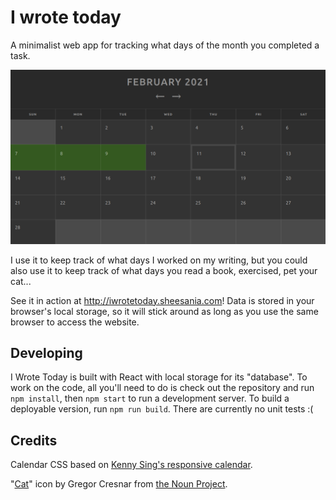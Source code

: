 # I wrote today
A minimalist web app for tracking what days of the month you completed a task.

![Screenshot](screenshot.png)

I use it to keep track of what days I worked on my writing, but you could also use it to keep track of what days you read a book, exercised, pet your cat...

See it in action at http://iwrotetoday.sheesania.com! Data is stored in your browser's local storage, so it will stick around as long as you use the same browser to access the website.

## Developing
I Wrote Today is built with React with local storage for its "database". To work on the code, all you'll need to do is check out the repository and run `npm install`, then `npm start` to run a development server. To build a deployable version, run `npm run build`. There are currently no unit tests :(

## Credits
Calendar CSS based on [Kenny Sing's responsive calendar](https://codepen.io/KennySing/pen/rBDlJ).

"[Cat](https://thenounproject.com/search/?q=cat&i=3556313)" icon by Gregor Cresnar from [the Noun Project](https://thenounproject.com/).